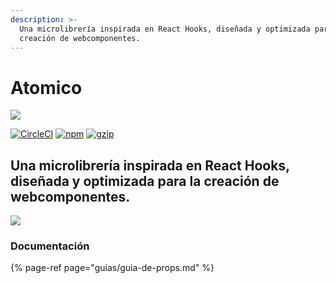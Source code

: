 ```yaml
---
description: >-
  Una microlibrería inspirada en React Hooks, diseñada y optimizada para la
  creación de webcomponentes.
---
```


# Atomico

![](https://atomicojs.github.io/atomico/docs/brand/logo-header.svg)

[![CircleCI](https://circleci.com/gh/atomicojs/atomico.svg?style=svg)](https://circleci.com/gh/atomicojs/atomico) [![npm](https://badgen.net/npm/v/atomico)](http://npmjs.com/atomico) [![gzip](https://badgen.net/bundlephobia/minzip/atomico)](https://bundlephobia.com/result?p=atomico)

## Una microlibrería inspirada en React Hooks, diseñada y optimizada para la creación de webcomponentes.

![](https://res.cloudinary.com/dz0i8dmpt/image/upload/v1580099299/github/atomico/hello.png)

### Documentación

{% page-ref page="guias/guia-de-props.md" %}

